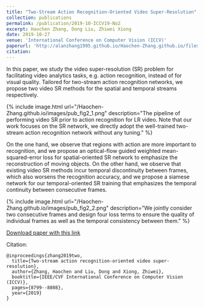 ```yaml
---
title: "Two-Stream Action Recognition-Oriented Video Super-Resolution"
collection: publications
permalink: /publication/2019-10-ICCV19-No2
excerpt: Haochen Zhang, Dong Liu, Zhiwei Xiong
date: 2019-10-27
venue: 'International Conference on Computer Vision (ICCV)'
paperurl: 'http://alanzhang1995.github.io/Haochen-Zhang.github.io/files/Zhang_Two-Stream_Action_Recognition-Oriented_Video_Super-Resolution_ICCV_2019_paper.pdf'
citation:
---
```


In this paper, we study the video super-resolution (SR) problem for facilitating video analytics tasks, e.g. action recognition, instead of for visual quality. Tailored for two-stream action recognition networks, we propose two video SR methods for the spatial and temporal streams respectively. 

{% include image.html url="/Haochen-Zhang.github.io/images/pub_fig2_1.png" description="The pipeline of performing video SR prior to action recognition for LR video. Note that our work focuses on the SR network, we directly adopt the well-trained two-stream action recognition network without any tuning." %}

On the one hand, we observe that regions with action are more important to recognition, and we propose an optical-flow guided weighted mean-squared-error loss for spatial-oriented SR network to emphasize the reconstruction of moving objects. On the other hand, we observe that existing video SR methods incur temporal discontinuity between frames, which also worsens the recognition accuracy, and we propose a siamese network for our temporal-oriented SR training that emphasizes the temporal continuity between consecutive frames. 

{% include image.html url="/Haochen-Zhang.github.io/images/pub_fig2_2.png" description="We jointly consider two consecutive frames and design four
loss terms to ensure the quality of individual frames as well as the temporal consistency between them." %}

[Download paper with this link](https://openaccess.thecvf.com/content_ICCV_2019/papers/Zhang_Two-Stream_Action_Recognition-Oriented_Video_Super-Resolution_ICCV_2019_paper.pdf)

Citation: 
```
@inproceedings{zhang2019two,
  title={Two-stream action recognition-oriented video super-resolution},
  author={Zhang, Haochen and Liu, Dong and Xiong, Zhiwei},
  booktitle={IEEE/CVF International Conference on Computer Vision (ICCV)},
  pages={8799--8808},
  year={2019}
}
```
